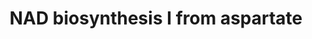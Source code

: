 ---
annotations:
- type: Pathway Ontology
  value: nicotinamide adenine dinucleotide biosynthetic pathway
authors:
- Cizar
- AlexanderPico
- Mkutmon
- MaintBot
- Eweitz
description: As a general rule, most prokaryotes utilize the aspartate de novo pathway,
  in which the nicotinate moiety of NAD is synthesized from aspartate [Begley01],
  while in eukaryotes, the de novo pathway starts with tryptophan [Panozzo02] (NAD
  biosynthesis II (from tryptophan)).  The first attempt to elucidate a prokaryotic
  pathway to NAD was reported by Ortega and Brown in 1960 [Ortega60]. They implicated
  (incorrectly) glycerol and a dicarboxylic acid as precursors in the synthesis of
  the pyridine ring of NAD in E. coli. Subsequent work by Chandler et al. [Chandler70]
  established that L-aspartate is the dicarboxylic acid precursor. Suzuki et al.,
  in 1973, established that the three carbon precursor is dihydroxyacetone phosphate
  (DHAP) and not glycerol [Suzuki73]. In addition, Andreoli et al. demonstrated that
  quinolinate was a key intermediate in this pathway [Andreoli63]. Eventually it became
  clear that quinolinate is indeed a precursor, not only in this pathway, but in all
  known NAD biosynthetic pathways.
last-edited: 2021-05-21
organisms:
- Escherichia coli
redirect_from:
- /index.php/Pathway:WP2484
- /instance/WP2484
schema-jsonld:
- '@context': https://schema.org/
  '@id': https://wikipathways.github.io/pathways/WP2484.html
  '@type': Dataset
  creator:
    '@type': Organization
    name: WikiPathways
  description: As a general rule, most prokaryotes utilize the aspartate de novo pathway,
    in which the nicotinate moiety of NAD is synthesized from aspartate [Begley01],
    while in eukaryotes, the de novo pathway starts with tryptophan [Panozzo02] (NAD
    biosynthesis II (from tryptophan)).  The first attempt to elucidate a prokaryotic
    pathway to NAD was reported by Ortega and Brown in 1960 [Ortega60]. They implicated
    (incorrectly) glycerol and a dicarboxylic acid as precursors in the synthesis
    of the pyridine ring of NAD in E. coli. Subsequent work by Chandler et al. [Chandler70]
    established that L-aspartate is the dicarboxylic acid precursor. Suzuki et al.,
    in 1973, established that the three carbon precursor is dihydroxyacetone phosphate
    (DHAP) and not glycerol [Suzuki73]. In addition, Andreoli et al. demonstrated
    that quinolinate was a key intermediate in this pathway [Andreoli63]. Eventually
    it became clear that quinolinate is indeed a precursor, not only in this pathway,
    but in all known NAD biosynthetic pathways.
  keywords:
  - mononucleotide
  - L-Glutamine
  - 'nadE:'
  - nadB
  - Water
  - monophosphate
  - adenine
  - dependent
  - Adenosine
  - L-Glutamic acid
  - NH3-dependent
  - nadD
  - pyrophosphate
  - NAD
  - nadC
  - phosphate
  - Phosphoribosyl
  - Carbon dioxide
  - Hydrogen Ion
  - Iminoaspartic acid
  - Nicotinic acid
  - Pyrophosphate
  - Dihydroxyacetone
  - Quinolinic acid
  - Phosphate
  - L-Aspartic acid
  - dinucleotide
  - Ammonia
  - triphosphate
  - Oxygen
  - Hydrogen peroxide
  - glutamine-
  - nadA
  license: CC0
  name: NAD biosynthesis I from aspartate
seo: CreativeWork
title: NAD biosynthesis I from aspartate
wpid: WP2484
---